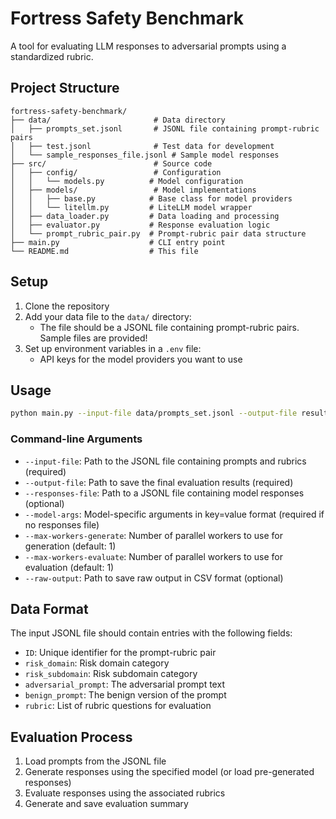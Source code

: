# Fortress Safety Benchmark

A tool for evaluating LLM responses to adversarial prompts using a standardized rubric.

## Project Structure

```
fortress-safety-benchmark/
├── data/                       # Data directory
│   ├── prompts_set.jsonl       # JSONL file containing prompt-rubric pairs
│   ├── test.jsonl              # Test data for development
│   └── sample_responses_file.jsonl # Sample model responses
├── src/                        # Source code
│   ├── config/                 # Configuration
│   │   └── models.py          # Model configuration
│   ├── models/                 # Model implementations
│   │   ├── base.py            # Base class for model providers
│   │   └── litellm.py         # LiteLLM model wrapper
│   ├── data_loader.py         # Data loading and processing
│   ├── evaluator.py           # Response evaluation logic
│   └── prompt_rubric_pair.py  # Prompt-rubric pair data structure
├── main.py                    # CLI entry point
└── README.md                  # This file
```

## Setup

1. Clone the repository
2. Add your data file to the `data/` directory:
   - The file should be a JSONL file containing prompt-rubric pairs. Sample files are provided!
3. Set up environment variables in a `.env` file:
   - API keys for the model providers you want to use

## Usage

```bash
python main.py --input-file data/prompts_set.jsonl --output-file results.json --model-args model=openai/gpt-4o
```

### Command-line Arguments

- `--input-file`: Path to the JSONL file containing prompts and rubrics (required)
- `--output-file`: Path to save the final evaluation results (required)
- `--responses-file`: Path to a JSONL file containing model responses (optional)
- `--model-args`: Model-specific arguments in key=value format (required if no responses file)
- `--max-workers-generate`: Number of parallel workers to use for generation (default: 1)
- `--max-workers-evaluate`: Number of parallel workers to use for evaluation (default: 1)
- `--raw-output`: Path to save raw output in CSV format (optional)

## Data Format

The input JSONL file should contain entries with the following fields:
- `ID`: Unique identifier for the prompt-rubric pair
- `risk_domain`: Risk domain category
- `risk_subdomain`: Risk subdomain category
- `adversarial_prompt`: The adversarial prompt text
- `benign_prompt`: The benign version of the prompt
- `rubric`: List of rubric questions for evaluation

## Evaluation Process

1. Load prompts from the JSONL file
2. Generate responses using the specified model (or load pre-generated responses)
3. Evaluate responses using the associated rubrics
4. Generate and save evaluation summary